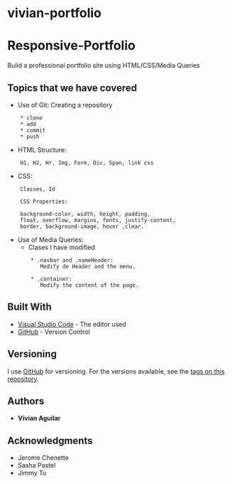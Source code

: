 # vivian-portfolio

# Responsive-Portfolio

Build a professional portfolio site using HTML/CSS/Media Queries

## Topics that we have covered
* Use of Git: Creating a repository
```
    * clone 
    * add 
    * commit 
    * push
```
* HTML Structure: 
```
    H1, H2, Hr, Img, Form, Div, Span, link css
```
* CSS: 
```
    Classes, Id 
```
```
    CSS Properties: 

    background-color, width, height, padding, 
    float, overflow, margins, fonts, justify-content, 
    border, background-image, hover ,clear.
```


* Use of Media Queries: 
    *    Clases I have modified
    ```
        * .navbar and .nameHeader: 
           Modify de Header and the menu.

        * .container: 
           Modify the content of the page.
    ```


## Built With

* [Visual Studio Code](https://code.visualstudio.com/) - The editor used
* [GitHub](https://github.com/) - Version Control


## Versioning

I use [GitHub](https://github.com/) for versioning. For the versions available, see the [tags on this repository](https://github.com/vaguilar25/vivian-portfolio/tags). 

## Authors

* **Vivian Aguilar** 

## Acknowledgments

* Jerome Chenette
* Sasha Pastel
* Jimmy Tu

